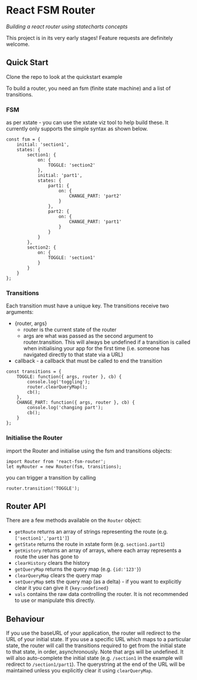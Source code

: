 # React FSM Router

*Building a react router using statecharts concepts*

This project is in its very early stages! Feature requests are definitely welcome.

## Quick Start

Clone the repo to look at the quickstart example

To build a router, you need an fsm (finite state machine) and a list of transitions.

### FSM
as per xstate - you can use the xstate viz tool to help build these. It currently only supports the simple syntax as shown below.
```
const fsm = {
    initial: 'section1',
    states: {
        section1: {
            on: {
                TOGGLE: 'section2'
            },
            initial: 'part1',
            states: {
                part1: {
                    on: {
                        CHANGE_PART: 'part2'
                    }
                },
                part2: {
                    on: {
                        CHANGE_PART: 'part1'
                    }
                }
            }
        },
        section2: {
            on: {
                TOGGLE: 'section1'
            }
        }
    }
};
```

### Transitions
Each transition must have a unique key. The transitions receive two arguments:
* {router, args}
  * router is the current state of the router
  * args are what was passed as the second argument to router.transition. This will always be undefined if a transition is called when initialising your app for the first time (i.e. someone has navigated directly to that state via a URL)
* callback - a callback that must be called to end the transition

```
const transitions = {
    TOGGLE: function({ args, router }, cb) {
        console.log('toggling');
        router.clearQueryMap();
        cb();
    },
    CHANGE_PART: function({ args, router }, cb) {
        console.log('changing part');
        cb();
    }
};
```

### Initialise the Router

import the Router and initialise using the fsm and transitions objects:

```
import Router from 'react-fsm-router';
let myRouter = new Router(fsm, transitions);
```

you can trigger a transition by calling

```
router.transition('TOGGLE');
```

## Router API

There are a few methods available on the `Router` object:
* `getRoute` returns an array of strings representing the route (e.g. `['section1','part1']`)
* `getState` returns the route in xstate form (e.g. `section1.part1`)
* `getHistory` returns an array of arrays, where each array represents a route the user has gone to
* `clearHistory` clears the history
* `getQueryMap` returns the query map (e.g. `{id:'123'}`)
* `clearQueryMap` clears the query map
* `setQueryMap` sets the query map (as a delta) - if you want to explicitly clear it you can give it `{key:undefined}`
* `vals` contains the raw data controlling the router. It is not recommended to use or manipulate this directly.

## Behaviour

If you use the baseURL of your application, the router will redirect to the URL of your initial state.
If you use a specific URL which maps to a particular state, the router will call the transitions required to get from the initial state to that state, in order, asynchronously. Note that args will be undefined. It will also auto-complete the initial state (e.g. `/section1` in the example will redirect to `/section1/part1`).
The querystring at the end of the URL will be maintained unless you explicitly clear it using `clearQueryMap`.